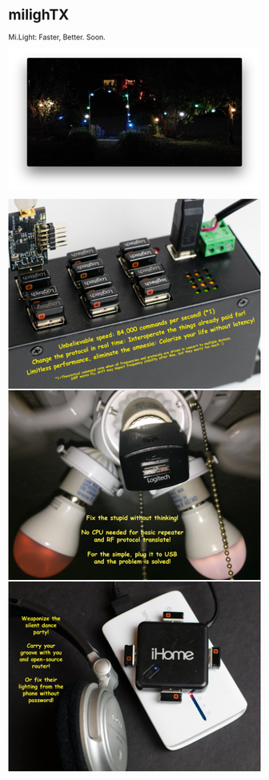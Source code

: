 # milighTX
Mi.Light: Faster, Better.  Soon.

[![demo](halloween17.png)](halloween17.mp4?raw=true "demo")

![control](01_control.jpg?raw=true "control")
![fix](02_fix.jpg?raw=true "fix")
![weaponize](03_weaponize.jpg?raw=true "weaponize")
